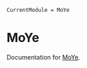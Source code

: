 ```@meta
CurrentModule = MoYe
```

# MoYe

Documentation for [MoYe](https://github.com/YichengDWu/MoYe.jl).
